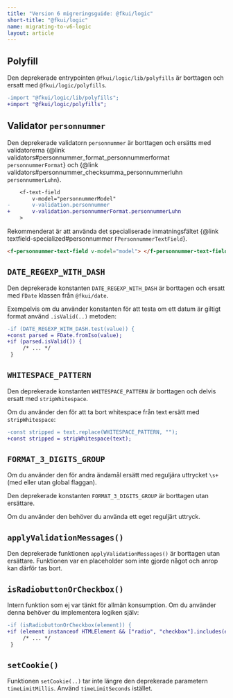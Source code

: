 ```yaml
---
title: "Version 6 migreringsguide: @fkui/logic"
short-title: "@fkui/logic"
name: migrating-to-v6-logic
layout: article
---
```


## Polyfill

Den deprekerade entrypointen `@fkui/logic/lib/polyfills` är borttagen och ersatt med `@fkui/logic/polyfills`.

```diff
-import "@fkui/logic/lib/polyfills";
+import "@fkui/logic/polyfills";
```

## Validator `personnummer`

Den deprekerade validatorn `personnummer` är borttagen och ersätts med validatorerna {@link validators#personnummer_format_personnummerformat `personnummerFormat`} och {@link validators#personnummer_checksumma_personnummerluhn `personnummerLuhn`}.

```diff
    <f-text-field
        v-model="personnummerModel"
-       v-validation.personnummer
+       v-validation.personnummerFormat.personnummerLuhn
    >
```

Rekommenderat är att använda det specialiserade inmatningsfältet {@link textfield-specialized#personnummer `FPersonnummerTextField`}.

```html static
<f-personnummer-text-field v-model="model"> </f-personnummer-text-field>
```

## `DATE_REGEXP_WITH_DASH`

Den deprekerade konstanten `DATE_REGEXP_WITH_DASH` är borttagen och ersatt med `FDate` klassen från `@fkui/date`.

Exempelvis om du använder konstanten för att testa om ett datum är giltigt format använd `.isValid(..)` metoden:

```diff
-if (DATE_REGEXP_WITH_DASH.test(value)) {
+const parsed = FDate.fromIso(value);
+if (parsed.isValid()) {
     /* ... */
 }
```

## `WHITESPACE_PATTERN`

Den deprekerade konstanten `WHITESPACE_PATTERN` är borttagen och delvis ersatt med `stripWhitespace`.

Om du använder den för att ta bort whitespace från text ersätt med `stripWhitespace`:

```diff
-const stripped = text.replace(WHITESPACE_PATTERN, "");
+const stripped = stripWhitespace(text);
```

## `FORMAT_3_DIGITS_GROUP`

Om du använder den för andra ändamål ersätt med reguljära uttrycket `\s+` (med eller utan global flaggan).

Den deprekerade konstanten `FORMAT_3_DIGITS_GROUP` är borttagen utan ersättare.

Om du använder den behöver du använda ett eget reguljärt uttryck.

## `applyValidationMessages()`

Den deprekerade funktionen `applyValidationMessages()` är borttagen utan ersättare.
Funktionen var en placeholder som inte gjorde något och anrop kan därför tas bort.

## `isRadiobuttonOrCheckbox()`

Intern funktion som ej var tänkt för allmän konsumption.
Om du använder denna behöver du implementera logiken själv:

```diff
-if (isRadiobuttonOrCheckbox(element)) {
+if (element instanceof HTMLElement && ["radio", "checkbox"].includes(element.type)) {
     /* ... */
 }
```

## `setCookie()`

Funktionen `setCookie(..)` tar inte längre den deprekerade parametern `timeLimitMillis`.
Använd `timeLimitSeconds` istället.
